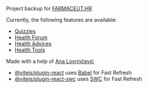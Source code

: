 Project backup for [FARMACEUT.HR](https://farmaceut.hr/)


Currently, the following features are available:

- [Quizzies](https://farmaceut.hr/kvizovi)
- [Health Forum](https://farmaceut.hr/forum-za-zdravlje)
- [Health Advices](https://farmaceut.hr/)
- [Health Tools](https://farmaceut.hr/alati/)

Made with a help of [Ana Lovrinčević](https://farmaceut.hr/autori/ana-lovrincevic/)


- [@vitejs/plugin-react](https://github.com/vitejs/vite-plugin-react/blob/main/packages/plugin-react/README.md) uses [Babel](https://babeljs.io/) for Fast Refresh
- [@vitejs/plugin-react-swc](https://github.com/vitejs/vite-plugin-react-swc) uses [SWC](https://swc.rs/) for Fast Refresh
